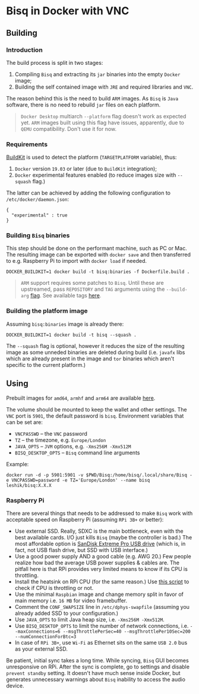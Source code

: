# Bisq in Docker with VNC

## Building

### Introduction

The build process is split in two stages:

1. Compiling `Bisq` and extracting its `jar` binaries into the empty `Docker` image;
1. Building the self contained image with `JRE` and required libraries and `VNC`.

The reason behind this is the need to build `ARM` images. As `Bisq` is `Java` software, there is no need to rebuild `jar` files on each platform.

> `Docker Desktop` multiarch `--platform` flag doesn't work as expected yet. `ARM` images built using this flag have issues, apparently, due to `QEMU` compatibility. Don't use it for now.

### Requirements

[BuildKit](https://docs.docker.com/engine/reference/builder/#buildkit) is used to detect the platform (`TARGETPLATFORM` variable), thus:

1. `Docker` version `19.03` or later (due to `BuildKit` integration);
1. `Docker` experimental features enabled (to reduce images size with `--squash` flag.)

The latter can be achieved by adding the following configuration to `/etc/docker/daemon.json`:

```
{
  "experimental" : true
}

```

### Building `Bisq` binaries

This step should be done on the performant machine, such as PC or Mac. The resulting image can be exported with `docker save` and then transferred to e.g. Raspberry Pi to import with `docker load` if needed.

```
DOCKER_BUILDKIT=1 docker build -t bisq:binaries -f Dockerfile.build .
```

> `ARM` support requires some patches to `Bisq`. Until these are upstreamed, pass `REPOSITORY` and `TAG` arguments using the `--build-arg` [flag](https://docs.docker.com/engine/reference/builder/#arg). See available tags [here](https://github.com/leshik/bisq/tags).

### Building the platform image

Assuming `bisq:binaries` image is already there:

```
DOCKER_BUILDKIT=1 docker build -t bisq --squash .
```

The `--squash` flag is optional, however it reduces the size of the resulting image as some unneded binaries are deleted during build (i.e. `javafx` libs which are already present in the image and `tor` binaries which aren't specific to the current platform.)

## Using

Prebuilt images for `amd64`, `armhf` and `arm64` are available [here](https://hub.docker.com/r/leshik/bisq).

The volume should be mounted to keep the wallet and other settings. The `VNC` port is `5901`, the default password is `bisq`. Environment variables that can be set are:

* `VNCPASSWD` – the `VNC` password
* `TZ` – the timezone, e.g. `Europe/London`
* `JAVA_OPTS` – `JVM` options, e.g. `-Xms256M -Xmx512M`
* `BISQ_DESKTOP_OPTS` – `Bisq` command line arguments

Example:

```
docker run -d -p 5901:5901 -v $PWD/Bisq:/home/bisq/.local/share/Bisq -e VNCPASSWD=password -e TZ='Europe/London' --name bisq leshik/bisq:X.X.X
```

### Raspberry Pi

There are several things that needs to be addressed to make `Bisq` work with acceptable speed on Raspberry Pi (assuming `RPi 3B+` or better):

* Use external SSD. Really, SDXC is the main bottleneck, even with the best available cards. I/O just kills `Bisq` (maybe the controller is bad.) The most affordable option is [SanDisk Extreme Pro USB drive](https://www.sandisk.com/home/usb-flash/extremepro-usb) (which is, in fact, not USB flash drive, but SSD with USB interface.)
* Use a good power supply AND a good cable (e.g. AWG 20.) Few people realize how bad the average USB power supplies & cables are. The pitfall here is that RPi provides very limited means to know if its CPU is throttling.
* Install the heatsink on RPi CPU (for the same reason.) Use [this script](https://github.com/bamarni/pi64/issues/4#issuecomment-292707581) to check if CPU is throttling or not.
* Use the minimal `Raspbian` image and change memory split in favor of main memory i.e. `16 MB` for video framebuffer.
* Comment the `CONF_SWAPSIZE` line in `/etc/dphys-swapfile` (assuming you already added SSD to your configuration.)
* Use `JAVA_OPTS` to limit Java heap size, i.e. `-Xms256M -Xmx512M`.
* Use `BISQ_DESKTOP_OPTS` to limit the number of network connections, i.e. `--maxConnections=6 --msgThrottlePerSec=40 --msgThrottlePer10Sec=200 --numConnectionForBtc=3`
* In case of `RPi 3B+`, use `Wi-Fi` as Ethernet sits on the same `USB 2.0` bus as your external SSD.

Be patient, initial sync takes a long time. While syncing, `Bisq` GUI becomes unresponsive on RPi. After the sync is complete, go to settings and disable `prevent standby` setting. It doesn't have much sense inside Docker, but generates unnecessary warnings about `Bisq` inability to access the audio device.
